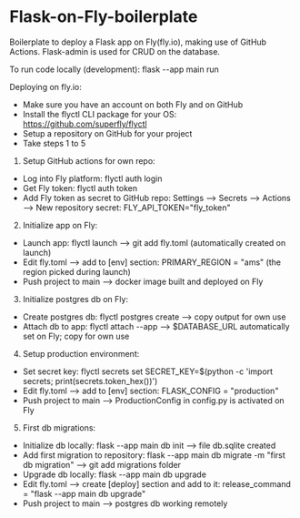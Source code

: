 # Flask-on-Fly-boilerplate

Boilerplate to deploy a Flask app on Fly(fly.io), making use of GitHub Actions.
Flask-admin is used for CRUD on the database. 

To run code locally (development):
flask --app main run


Deploying on fly.io:
- Make sure you have an account on both Fly and on GitHub
- Install the flyctl CLI package for your OS: https://github.com/superfly/flyctl
- Setup a repository on GitHub for your project
- Take steps 1 to 5

1. Setup GitHub actions for own repo:
- Log into Fly platform: flyctl auth login
- Get Fly token: flyctl auth token
- Add Fly token as secret to GitHub repo: Settings --> Secrets --> Actions --> New repository secret: FLY_API_TOKEN="fly_token"

2. Initialize app on Fly:
- Launch app: flyctl launch --> git add fly.toml (automatically created on launch)
- Edit fly.toml --> add to [env] section: PRIMARY_REGION = "ams" (the region picked during launch)
- Push project to main --> docker image built and deployed on Fly

3. Initialize postgres db on Fly:
- Create postgres db: flyctl postgres create --> copy output for own use
- Attach db to app: flyctl attach --app <app name from fly.toml> <db name> --> $DATABASE_URL automatically set on Fly; copy for own use

4. Setup production environment:
- Set secret key: flyctl secrets set SECRET_KEY=$(python -c 'import secrets; print(secrets.token_hex())')
- Edit fly.toml --> add to [env] section: FLASK_CONFIG = "production"
- Push project to main --> ProductionConfig in config.py is activated on Fly

5. First db migrations:
- Initialize db locally: flask --app main db init --> file db.sqlite created
- Add first migration to repository: flask --app main db migrate -m "first db migration" --> git add migrations folder
- Upgrade db locally: flask --app main db upgrade
- Edit fly.toml --> create [deploy] section and add to it: release_command = "flask --app main db upgrade"
- Push project to main --> postgres db working remotely
